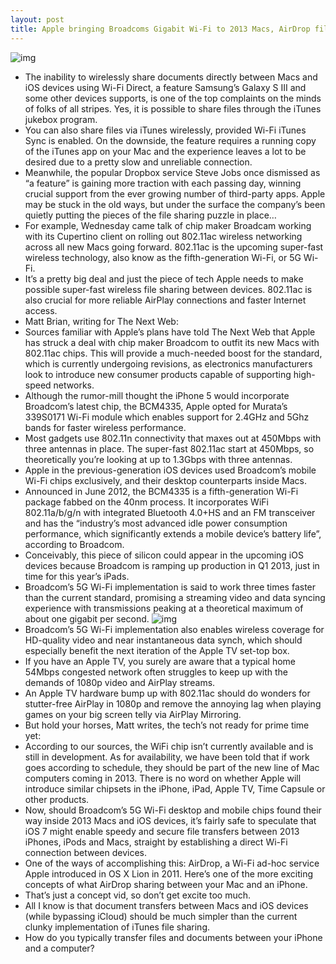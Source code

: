 ```yaml
---
layout: post
title: Apple bringing Broadcoms Gigabit Wi-Fi to 2013 Macs, AirDrop file sharing in iOS 7 next?
---
```

![img](http://media.idownloadblog.com/wp-content/uploads/2012/06/OS-X-Lion-introduction-AirDrop-Woman-in-Office-file-transfer-001.jpeg)
* The inability to wirelessly share documents directly between Macs and iOS devices using Wi-Fi Direct, a feature Samsung’s Galaxy S III and some other devices supports, is one of the top complaints on the minds of folks of all stripes. Yes, it is possible to share files through the iTunes jukebox program.
* You can also share files via iTunes wirelessly, provided Wi-Fi iTunes Sync is enabled. On the downside, the feature requires a running copy of the iTunes app on your Mac and the experience leaves a lot to be desired due to a pretty slow and unreliable connection.
* Meanwhile, the popular Dropbox service Steve Jobs once dismissed as “a feature” is gaining more traction with each passing day, winning crucial support from the ever growing number of third-party apps. Apple may be stuck in the old ways, but under the surface the company’s been quietly putting the pieces of the file sharing puzzle in place…
* For example, Wednesday came talk of chip maker Broadcam working with its Cupertino client on rolling out 802.11ac wireless networking across all new Macs going forward. 802.11ac is the upcoming super-fast wireless technology, also know as the fifth-generation Wi-Fi, or 5G Wi-Fi.
* It’s a pretty big deal and just the piece of tech Apple needs to make possible super-fast wireless file sharing between devices. 802.11ac is also crucial for more reliable AirPlay connections and faster Internet access.
* Matt Brian, writing for The Next Web:
* Sources familiar with Apple’s plans have told The Next Web that Apple has struck a deal with chip maker Broadcom to outfit its new Macs with 802.11ac chips. This will provide a much-needed boost for the standard, which is currently undergoing revisions, as electronics manufacturers look to introduce new consumer products capable of supporting high-speed networks.
* Although the rumor-mill thought the iPhone 5 would incorporate Broadcom’s latest chip, the BCM4335, Apple opted for Murata’s 339S0171 Wi-Fi module which enables support for 2.4GHz and 5Ghz bands for faster wireless performance.
* Most gadgets use 802.11n connectivity that maxes out at 450Mbps with three antennas in place. The super-fast 802.11ac start at 450Mbps, so theoretically you’re looking at up to 1.3Gbps with three antennas.
* Apple in the previous-generation iOS devices used Broadcom’s mobile Wi-Fi chips exclusively, and their desktop counterparts inside Macs.
* Announced in June 2012, the BCM4335 is a fifth-generation Wi-Fi package fabbed on the 40nm process. It incorporates WiFi 802.11a/b/g/n with integrated Bluetooth 4.0+HS and an FM transceiver and has the “industry’s most advanced idle power consumption performance, which significantly extends a mobile device’s battery life”, according to Broadcom.
* Conceivably, this piece of silicon could appear in the upcoming iOS devices because Broadcom is ramping up production in Q1 2013, just in time for this year’s iPads.
* Broadcom’s 5G Wi-Fi implementation is said to work three times faster than the current standard, promising a streaming video and data syncing experience with transmissions peaking at a theoretical maximum of about one gigabit per second.
![img](http://media.idownloadblog.com/wp-content/uploads/2012/07/5G-WiFi-chart.png)
* Broadcom’s 5G Wi-Fi implementation also enables wireless coverage for HD-quality video and near instantaneous data synch, which should especially benefit the next iteration of the Apple TV set-top box.
* If you have an Apple TV, you surely are aware that a typical home 54Mbps congested network often struggles to keep up with the demands of 1080p video and AirPlay streams.
* An Apple TV hardware bump up with 802.11ac should do wonders for stutter-free AirPlay in 1080p and remove the annoying lag when playing games on your big screen telly via AirPlay Mirroring.
* But hold your horses, Matt writes, the tech’s not ready for prime time yet:
* According to our sources, the WiFi chip isn’t currently available and is still in development. As for availability, we have been told that if work goes according to schedule, they should be part of the new line of Mac computers coming in 2013. There is no word on whether Apple will introduce similar chipsets in the iPhone, iPad, Apple TV, Time Capsule or other products.
* Now, should Broadcom’s 5G Wi-Fi desktop and mobile chips found their way inside 2013 Macs and iOS devices, it’s fairly safe to speculate that iOS 7 might enable speedy and secure file transfers between 2013 iPhones, iPods and Macs, straight by establishing a direct Wi-Fi connection between devices.
* One of the ways of accomplishing this: AirDrop, a Wi-Fi ad-hoc service Apple introduced in OS X Lion in 2011. Here’s one of the more exciting concepts of what AirDrop sharing between your Mac and an iPhone.
* That’s just a concept vid, so don’t get excite too much.
* All I know is that document transfers between Macs and iOS devices (while bypassing iCloud) should be much simpler than the current clunky implementation of iTunes file sharing.
* How do you typically transfer files and documents between your iPhone and a computer?

